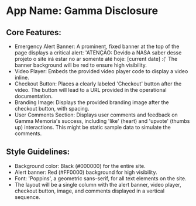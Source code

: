 # **App Name**: Gamma Disclosure

## Core Features:

- Emergency Alert Banner: A prominent, fixed banner at the top of the page displays a critical alert: 'ATENÇÃO: Devido a NASA saber desse projeto o site irá estar no ar somente até hoje: [current date] :(' The banner background will be red to ensure high visibility.
- Video Player: Embeds the provided video player code to display a video inline.
- Checkout Button: Places a clearly labeled 'Checkout' button after the video.  The button will lead to a URL provided in the operational documentation.
- Branding Image: Displays the provided branding image after the checkout button, with spacing.
- User Comments Section: Displays user comments and feedback on Gamma Memoria's success, including 'like' (heart) and 'upvote' (thumbs up) interactions. This might be static sample data to simulate the comments.

## Style Guidelines:

- Background color: Black (#000000) for the entire site.
- Alert banner: Red (#FF0000) background for high visibility.
- Font: 'Poppins', a geometric sans-serif, for all text elements on the site.
- The layout will be a single column with the alert banner, video player, checkout button, image, and comments displayed in a vertical sequence.